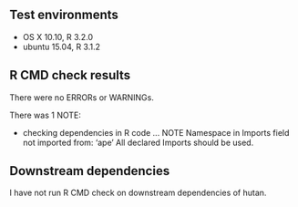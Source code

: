 ## Test environments
* OS X 10.10, R 3.2.0
* ubuntu 15.04, R 3.1.2

## R CMD check results
There were no ERRORs or WARNINGs. 

There was 1 NOTE:

* checking dependencies in R code ... NOTE
Namespace in Imports field not imported from: ‘ape’
  All declared Imports should be used.


## Downstream dependencies
I have not run R CMD check on downstream dependencies of hutan.
